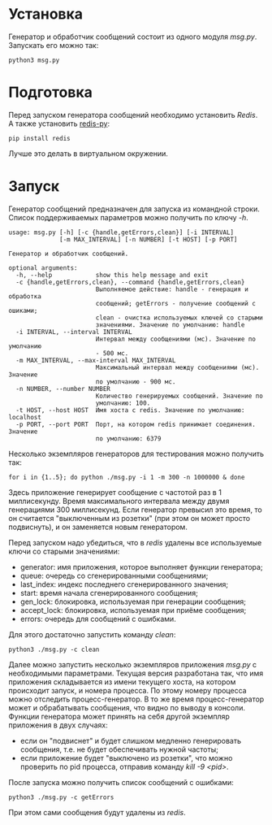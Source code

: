 # Установка

Генератор и обработчик сообщений состоит из одного модуля *msg.py*.
Запускать его можно так:
```
python3 msg.py
```

# Подготовка

Перед запуском генератора сообщений необходимо установить *Redis*. А также
установить [redis-py](https://redis-py.readthedocs.io/en/latest/):
```
pip install redis
```
Лучше это делать в виртуальном окружении.

# Запуск

Генератор сообщений предназначен для запуска из командной строки. Список
поддерживаемых параметров можно получить по ключу *-h*.
```
usage: msg.py [-h] [-c {handle,getErrors,clean}] [-i INTERVAL]
              [-m MAX_INTERVAL] [-n NUMBER] [-t HOST] [-p PORT]

Генератор и обработчик сообщений.

optional arguments:
  -h, --help            show this help message and exit
  -c {handle,getErrors,clean}, --command {handle,getErrors,clean}
                        Выполняемое действие: handle - генерация и обработка
                        сообщений; getErrors - получение сообщений с ошиками;
                        clean - очистка используемых ключей со старыми
                        значениями. Значение по умолчанию: handle
  -i INTERVAL, --interval INTERVAL
                        Интервал между сообщениями (мс). Значение по умолчанию
                        - 500 мс.
  -m MAX_INTERVAL, --max-interval MAX_INTERVAL
                        Maксимальный интервал между сообщениями (мс). Значение
                        по умолчанию - 900 мс.
  -n NUMBER, --number NUMBER
                        Количество генерируемых сообщений. Значение по
                        умолчанию: 100.
  -t HOST, --host HOST  Имя хоста с redis. Значение по умолчанию: localhost
  -p PORT, --port PORT  Порт, на котором redis принимает соединения. Значение
                        по умолчанию: 6379
```
Несколько экземпляров генераторов для тестирования можно получить так:
```
for i in {1..5}; do python ./msg.py -i 1 -m 300 -n 1000000 & done
```
Здесь приложение генерирует сообщение с частотой раз в 1 миллисекунду. Время
максимального интервала между двумя генерациями 300 миллисекунд. Если генератор
превысил это время, то он считается "выключенным из розетки" (при этом он
может просто подвиснуть), и он заменяется новым генератором.

Перед запуском надо убедиться, что в *redis* удалены все используемые ключи со
старыми значениями:
* generator: имя приложения, которое выполняет функции генератора;
* queue: очередь со сгенерированными сообщениями;
* last_index: индекс последнего сгенерированного значения;
* start: время начала сгенерированного сообщения;
* gen_lock: блокировка, используемая при генерации сообщения;
* accept_lock: блокировка, используемая при приёме сообщения;
* errors: очередь для сообщений с ошибками.

Для этого достаточно запустить команду *clean*:
```
python3 ./msg.py -c clean
```
Далее можно запустить несколько экземпляров приложения *msg.py* с
необходимыми параметрами. Текущая версия разработана так, что имя приложения
складывается из имени текущего хоста, на котором происходит запуск, и номера
процесса. По этому номеру процесса можно отследить процесс-генератор. В то же
время процесс-генератор может и обрабатывать сообщения, что видно по выводу в
консоли. Функции генератора может принять на себя другой экземпляр приложения
в двух случаях:
- если он "подвиснет" и будет слишком медленно генерировать сообщения, т.е. не
будет обеспечивать нужной частоты;
- если приложение будет "выключено из розетки", что можно проверить по pid
процесса, отправив команду *kill -9 \<pid\>*.

Поcле запуска можно получить список сообщений с ошибками:
```
python3 ./msg.py -c getErrors
```
При этом сами сообщения будут удалены из *redis*.
